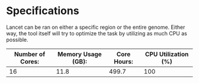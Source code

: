 # Specifications

Lancet can be ran on either a specific region or the entire genome. Either way, the tool itself will try to optimize the task by utilizing as much CPU as possible.

| Number of Cores: | Memory Usage (GB): | Core Hours: | CPU Utilization (%) |
|------------------|--------------------|-------------|---------------------|
|        16        |        11.8        |    499.7    |        100          |
